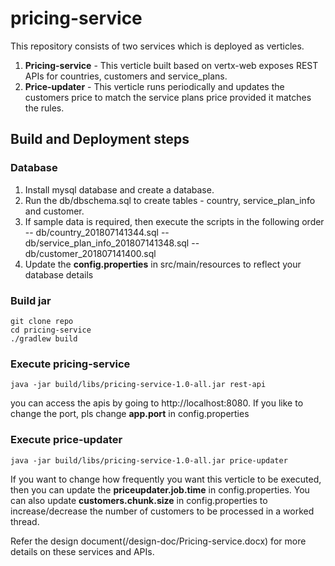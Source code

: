 # pricing-service
This repository consists of two services which is deployed as verticles. 

 1. **Pricing-service** - This verticle built based on vertx-web exposes REST APIs for countries, customers and service_plans. 
 2.  **Price-updater** - This verticle runs periodically and updates the customers price to match the service plans price provided it matches the rules.

## Build and Deployment steps
### Database 

 1. Install mysql database and create a database. 
 2. Run the db/dbschema.sql to create tables - country, service_plan_info and customer. 
 3. If sample data is required, then execute the scripts in the following order 
	 -- db/country_201807141344.sql
	 -- db/service_plan_info_201807141348.sql
	 -- db/customer_201807141400.sql
 4. Update the **config.properties** in src/main/resources to reflect your database details 

 ### Build jar 
```
git clone repo
cd pricing-service
./gradlew build
```
### Execute pricing-service
```
java -jar build/libs/pricing-service-1.0-all.jar rest-api
```
you can access the apis by going to http://localhost:8080. If you like to change the port, pls change **app.port** in config.properties
### Execute price-updater
 ```
 java -jar build/libs/pricing-service-1.0-all.jar price-updater
 ```
 If you want to change how frequently you want this verticle to be executed, then you can update the **priceupdater.job.time** in config.properties. 
You can also update **customers.chunk.size** in config.properties to increase/decrease the number of customers to be processed in a worked thread.  

Refer the design document(/design-doc/Pricing-service.docx) for more details on these services and APIs. 